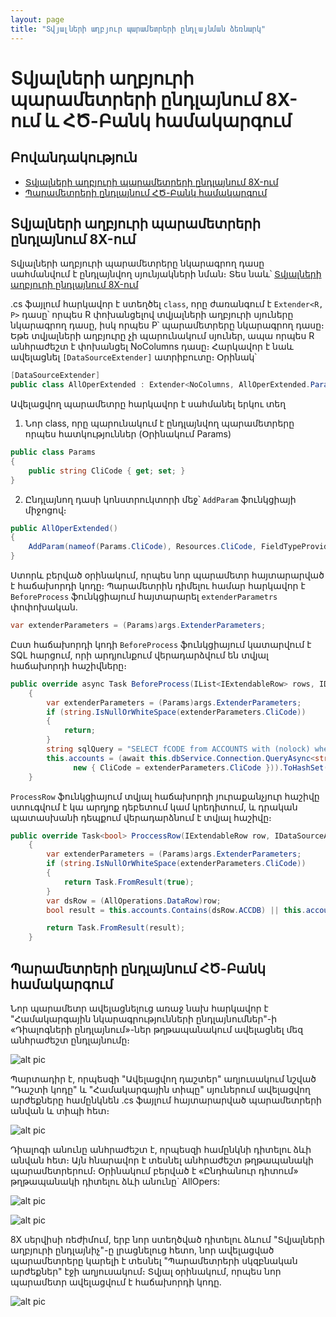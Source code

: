 ```yaml
---
layout: page
title: "Տվյալների աղբյուր պարամետրերի ընդլայնման ձեռնարկ" 
---
```


# Տվյալների աղբյուրի պարամետրերի ընդլայնում 8X-ում և ՀԾ-Բանկ համակարգում

## Բովանդակություն
* [Տվյալների աղբյուրի պարամետրերի ընդլայնում 8X-ում](#տվյալների-աղբյուրի-պարամետրերի-ընդլայնում-8X)
* [Պարամետրերի ընդլայնում ՀԾ-Բանկ համակարգում](#պարամետրերի-ընդլայնում-ՀԾ-Բանկ-համակարգում)

## Տվյալների աղբյուրի պարամետրերի ընդլայնում 8X-ում

Տվյալների աղբյուրի պարամետրերը նկարագրող դասը սահմանվում է ընդլայնվող սյունյակների նման։ Տես նաև՝ [Տվյալների աղբյուրի ընդլայնում 8X-ում](https://github.com/armsoft/as8x-docs/blob/main/src/extenstions/definitions/ds_extender_guide.md)

.cs ֆայլում հարկավոր է ստեղծել `class`, որը ժառանգում է `Extender<R, P>` դասը՝ որպես R փոխանցելով տվյալների աղբյուրի սյուները նկարագրող դասը, իսկ որպես P՝ պարամետրերը նկարագրող դասը։ Եթե տվյալների աղբյուրը չի պարունակում սյուներ, ապա որպես R անհրաժեշտ է փոխանցել NoColumns դասը։ Հարկավոր է նաև ավելացնել `[DataSourceExtender]` ատրիբուտը։ Օրինակ՝

```cs
[DataSourceExtender]
public class AllOperExtended : Extender<NoColumns, AllOperExtended.Params>
```

Ավելացվող պարամետրը հարկավոր է սահմանել երկու տեղ
1. Նոր class, որը պարունակում է ընդլայնվող պարամետրերը որպես հատկություններ  (Օրինակում Params)

``` cs
public class Params
{
    public string CliCode { get; set; }
}
```
2. Ընդլայնող դասի կոնստրուկտորի մեջ՝ `AddParam` ֆունկցիայի միջոցով։
``` cs
public AllOperExtended()
{
    AddParam(nameof(Params.CliCode), Resources.CliCode, FieldTypeProvider.GetStringFieldType(Constants.LenClient ));           
}
```

Ստորև բերված օրինակում, որպես նոր պարամետր հայտարարված է հաճախորդի կոդը։ Պարամետրին դիմելու համար հարկավոր է `BeforeProcess` ֆունկցիայում հայտարարել `extenderParametrs` փոփոխական.

``` cs
var extenderParameters = (Params)args.ExtenderParameters;
```
Ըստ հաճախորդի կոդի `BeforeProcess` ֆունկցիայում կատարվում է SQL հարցում, որի արդյունքում վերադարձվում են տվյալ հաճախորդի հաշիվները։

``` cs
public override async Task BeforeProcess(IList<IExtendableRow> rows, IDataSourceArgs args)
    {
        var extenderParameters = (Params)args.ExtenderParameters;
        if (string.IsNullOrWhiteSpace(extenderParameters.CliCode))
        {
            return;
        }
        string sqlQuery = "SELECT fCODE from ACCOUNTS with (nolock) where fCLICODE = @CliCode";
        this.accounts = (await this.dbService.Connection.QueryAsync<string>(sqlQuery,
              new { CliCode = extenderParameters.CliCode })).ToHashSet();
    }
```

`ProcessRow` ֆունկցիայում տվյալ հաճախորդի յուրաքանչյուր հաշիվը ստուգվում է կա արդյոք դեբետում կամ կրեդիտում, և դրական պատասխանի դեպքում վերադարձնում է տվյալ հաշիվը։

``` cs
public override Task<bool> ProccessRow(IExtendableRow row, IDataSourceArgs args)
    {
        var extenderParameters = (Params)args.ExtenderParameters;
        if (string.IsNullOrWhiteSpace(extenderParameters.CliCode))
        {
            return Task.FromResult(true);
        }
        var dsRow = (AllOperations.DataRow)row;
        bool result = this.accounts.Contains(dsRow.ACCDB) || this.accounts.Contains(dsRow.ACCCR);

        return Task.FromResult(result);
    }
```

## Պարամետրերի ընդլայնում ՀԾ-Բանկ համակարգում

Նոր պարամետր ավելացնելուց առաջ նախ հարկավոր է "Համակարգային նկարագրությունների ընդլայնումներ"-ի  «Դիալոգների ընդլայնում»-ներ թղթապանակում ավելացնել մեզ անհրաժեշտ ընդլայնումը։

![alt pic](https://github.com/armsoft/as8x-docs/blob/main/src/extenstions/definitions/ds_extender_param_guide_dialog_extensions.png)

Պարտադիր է, որպեսզի "Ավելացվող դաշտեր" աղյուսակում նշված "Դաշտի կոդը" և "Համակարգային տիպը" սյուներում ավելացվող արժեքները համընկնեն .cs ֆայլում հայտարարված պարամետրերի անվան և տիպի հետ։

![alt pic](https://github.com/armsoft/as8x-docs/blob/main/src/extenstions/definitions/ds_extender_param_guide_dialog_extensions_create.png)

Դիալոգի անունը անհրաժեշտ է, որպեսզի համընկնի դիտելու ձևի անվան հետ։ Այն հնարավոր է տեսնել անհրաժեշտ թղթապանակի պարամետրերում։ Օրինակում բերված է «Ընդհանուր դիտում» թղթապանակի դիտելու ձևի անունը` AllOpers:

![alt pic](https://github.com/armsoft/as8x-docs/blob/main/src/extenstions/definitions/ds_extender_param_guide_folder_param.png)

![alt pic](https://github.com/armsoft/as8x-docs/blob/main/src/extenstions/definitions/ds_extender_param_guide_folder_param_name.png)

8X սերվիսի ռեժիմում, երբ նոր ստեղծված դիտելու ձևում "Տվյալների աղբյուրի ընդլայնիչ"-ը լրացնելուց հետո, նոր ավելացված պարամետրերը կարելի է տեսնել "Պարամետրերի սկզբնական արժեքներ" էջի աղյուսակում։
Տվյալ օրինակում, որպես նոր պարամետր ավելացվում է հաճախորդի կոդը.

![alt pic](https://github.com/armsoft/as8x-docs/blob/main/src/extenstions/definitions/ds_extender_param_guide_extend_params.png)











